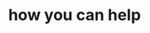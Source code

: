 ---
title : "how you can help"
layout: "goal"
description: "Technologies is about advancement, and innovation is to come out with something original and unique, and MHR is combining this tow terms together, to make high quality and affordable helmet for all motorcycle riders."
image : "images/helmet/c1.png"



########### Goal ##########
goal:
  enable : true
  section : ""
  title: 'Goals and Objectives'
  item:
  - index: '01'
    image : "images/goal/1.svg"
    content : "Give refugee women the opportunity to have an informed pregnancy, a supported labour and a safe birth, and encourage the best nurturing of their infants."
  - index: '02'
    image : "images/goal/2.svg"
    content : "Provide assistance with the costs of medical care and hospital bills and provide baby care items where needed."
  - index: '03'
    image : "images/goal/3.svg"
    content : "Ensure prenatal education and preparation, and postnatal assistance and advice."
  - index: '04'
    image : "images/goal/4.svg"
    content : "Partner with Equal Start to provide digital      learning for young children unable to attend regular schooling due to their refugee status."
  - index: '05'
    image : "images/goal/5.svg"
    content : "Partner in developing educational opportunities for children."
  - index: '06'
    image : "images/goal/6.svg"
    content : "Work toward building mental health teams, and providing structure for healing of past traumas."
  - index: '07'
    image : "images/goal/7.svg"
    content : "Advocate for vulnerable refugees and defend where necessary."
  - index: '08'
    image : "images/goal/8.svg"
    content : "Partner with other organisations to bring the best and safest outcomes for Rohingya families."
  - index: '09'
    image : "images/goal/9.svg"
    content : "Promote honour, respect and kindness toward them and amongst their community. "

---